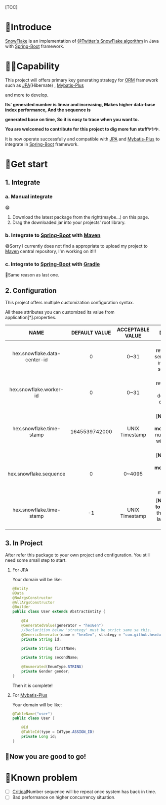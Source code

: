 [TOC]

# 🔦Introduce

[SnowFlake](https://github.com/HEXDude/Snowflake) is an implementation of [@Twitter's SnowFlake algorithm](https://blog.twitter.com/engineering/en_us/a/2010/announcing-snowflake) in Java with [Spring-Boot](https://spring.io/projects/[Spring-Boot](https://spring.io/projects/spring-boot)) framework.



# 🏳‍🌈Capability

This project will offers primary key generating strategy for [ORM](https://en.wikipedia.org/wiki/Object%E2%80%93relational_mapping) framework such as [JPA](https://spring.io/projects/spring-data-jpa)(Hibernate) , [Mybatis-Plus](https://baomidou.com/)

and more to develop. 

**Its' generated number is  linear and increasing, Makes higher data-base index performance, And the sequence is**

**generated base on time, So it is easy to trace when you want to.**

**You are welcomed to contribute for this project to dig more fun stuff✨✨✨**.

It is now operate successfully and compatible with [JPA](https://spring.io/projects/spring-data-jpa) and [Mybatis-Plus](https://baomidou.com/) to integrate in [Spring-Boot](https://spring.io/projects/spring-boot) framework.



# 🚀Get start

## 1. Integrate

### 		a. Manual integrate

😁

1. Download the latest package from the right(maybe...) on this page.
2. Drag the downloaded jar into your projects' root library.

###		 	b. Integrate to [Spring-Boot](https://spring.io/projects/spring-boot) with [Maven](https://maven.apache.org)

😅Sorry I currently does not find a appropriate to upload my project to [Maven](https://maven.apache.org) central repository, I'm working on it!!!

###		 	c. Integrate to [Spring-Boot](https://spring.io/projects/spring-boot) with [Gradle](https://gradle.org/)

🤣Same reason as last one.





## 2. Configuration

This project offers multiple customization configuration syntax.

All these attributes you can customized  its value from application[*].properties.

|             NAME             | DEFAULT VALUE | ACCEPTABLE VALUE |                         DESCRIPTION                          |
| :--------------------------: | :-----------: | :--------------: | :----------------------------------------------------------: |
| hex.snowflake.data-center-id |       0       |       0~31       | This attribute  reveals reference services' identifier in entire micro-service system. |
|   hex.snowflake.worker-id    |       0       |       0~31       | This attribute  reveals reference services' deployed server or data-center identifier. |
|   hex.snowflake.time-stamp   | 1645539742000 |  UNIX Timestamp  | [**Not recommend to modify**]Generated number sequence will based on this time. |
|    hex.snowflake.sequence    |       0       |      0~4095      | [**Not recommend to modify**]Generated number sequence's identifier in 1 million-second. |
|   hex.snowflake.time-stamp   |      -1       |  UNIX Timestamp  | [**Not recommend to modify**]Record the timestamp of last successfully generated. |



## 3. In Project

After refer this package to your own project and configuration. You still need some small step to start.

1. For [JPA](https://spring.io/projects/spring-data-jpa)

   Your domain will be like:

   ```java
   @Entity
   @Data
   @NoArgsConstructor
   @AllArgsConstructor
   @Builder
   public class User extends AbstractEntity {
       
       @Id
       @GeneratedValue(generator = "hexGen")
       //Declarition below 'strategy' must be strict same sa this.
       @GenericGenerator(name = "hexGen", strategy = "com.github.hexdude.generator.JPAGenerator")
       private String id;
       
       private String firstName;
   
       private String secondName;
       
       @Enumerated(EnumType.STRING)
       private Gender gender;
   }
   
   ```

   Then it is complete!

2. For [Mybatis-Plus](https://baomidou.com/)

   Your domain will be like:

   ```java
   @TableName("user")
   public class User {
   
       @Id
       @TableId(type = IdType.ASSIGN_ID)
       private Long id;
   }
   ```

   

## 🧲Now you are good to go!

# 🐛Known problem

- [ ] [Critical](https://github.com/HEXDude/Snowflake/issues/5)Number sequence will be repeat once system has back in time. 
- [ ] Bad performance on higher concurrency situation.
